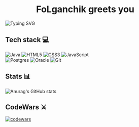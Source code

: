 <h1 align="center"> FoLganchik greets you </h1>

![Typing SVG](https://readme-typing-svg.herokuapp.com?color=983adf&lines=Hello+World,+manera+krutit+world+!!!)

## Tech stack 💻
![Java](https://img.shields.io/badge/java-%23ED8B00.svg?style=for-the-badge&logo=openjdk&logoColor=black) 
![HTML5](https://img.shields.io/badge/html5-%23E34F26.svg?style=for-the-badge&logo=html5&logoColor=white)
![CSS3](https://img.shields.io/badge/css3-%231572B6.svg?style=for-the-badge&logo=css3&logoColor=purple)
![JavaScript](https://img.shields.io/badge/javascript-%23323330.svg?style=for-the-badge&logo=javascript&logoColor=%23F7DF1E)<br>
![Postgres](https://img.shields.io/badge/postgres-%23316192.svg?style=for-the-badge&logo=postgresql&logoColor=white)
![Oracle](https://img.shields.io/badge/Oracle-F80000?style=for-the-badge&logo=oracle&logoColor=white)
![Git](https://img.shields.io/badge/git-%23F05033.svg?style=for-the-badge&logo=git&logoColor=white)

## Stats 📊
![Anurag's GitHub stats](https://github-readme-stats.vercel.app/api?username=FoLganchik&amp;include_all_commits=true&amp;count_private=true&amp;show_icons=true&amp;line_height=25&amp;theme=midnight-purple)

## CodeWars ⚔️
[![codewars](https://www.codewars.com/users/FoLganchik/badges/large)](https://www.codewars.com/users/FoLganchik)
